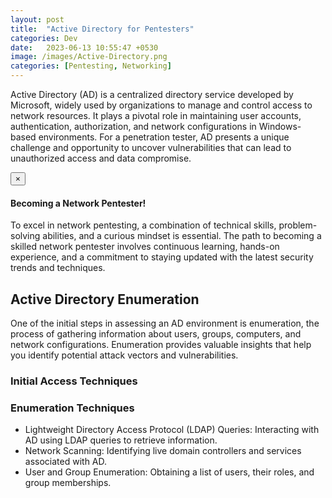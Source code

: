 ```yaml
---
layout: post
title:  "Active Directory for Pentesters"
categories: Dev
date:   2023-06-13 10:55:47 +0530
image: /images/Active-Directory.png
categories: [Pentesting, Networking]
---
```

Active Directory (AD) is a centralized directory service developed by Microsoft, widely used by organizations to manage and control access to network resources. 
It plays a pivotal role in maintaining user accounts, authentication, authorization, and network configurations in Windows-based environments. 
For a penetration tester, AD presents a unique challenge and opportunity to uncover vulnerabilities that can lead to unauthorized access and data compromise.

<div class="alert alert-dismissible alert-success">
  <button type="button" class="close" data-dismiss="alert">&times;</button>
  <h4>Becoming a Network Pentester!</h4>
  <p>To excel in network pentesting, a combination of technical skills, problem-solving abilities, and a curious mindset is essential. The path to becoming a skilled network pentester involves continuous learning, hands-on experience, and a commitment to staying updated with the latest security trends and techniques.</p>
</div>

## Active Directory Enumeration
One of the initial steps in assessing an AD environment is enumeration, the process of gathering information about users, groups, computers, and network configurations. Enumeration provides valuable insights that help you identify potential attack vectors and vulnerabilities.

### Initial Access Techniques


### Enumeration Techniques

- Lightweight Directory Access Protocol (LDAP) Queries: Interacting with AD using LDAP queries to retrieve information.
- Network Scanning: Identifying live domain controllers and services associated with AD.
- User and Group Enumeration: Obtaining a list of users, their roles, and group memberships.


